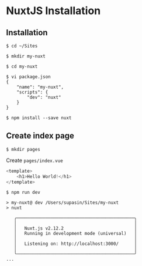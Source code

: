 # NuxtJS Installation

## Installation

```console
$ cd ~/Sites

$ mkdir my-nuxt

$ cd my-nuxt

$ vi package.json
{
    "name": "my-nuxt",
    "scripts": {
        "dev": "nuxt"
    }
}

$ npm install --save nuxt
```

## Create index page

```console
$ mkdir pages
```

Create `pages/index.vue`

```javascript
<template>
    <h1>Hello World!</h1>
</template>
```

```console
$ npm run dev

> my-nuxt@ dev /Users/supasin/Sites/my-nuxt
> nuxt

   ╭─────────────────────────────────────────────╮
   │                                             │
   │   Nuxt.js v2.12.2                           │
   │   Running in development mode (universal)   │
   │                                             │
   │   Listening on: http://localhost:3000/      │
   │                                             │
   ╰─────────────────────────────────────────────╯
...
```
